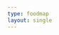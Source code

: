 ```yaml
---
type: foodmap
layout: single
---
```


<!-- <div class="map-responsive">
    <iframe src="https://www.google.com/maps/d/u/0/embed?mid=1Xo_3MvNGnqFUXVKYYINRULkQUZUMMVw&ehbc=2E312F" width="800" height="600"></iframe>
</div> -->

